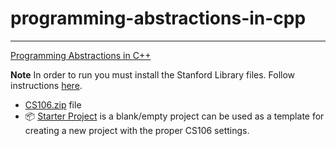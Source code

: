 # programming-abstractions-in-cpp


-----
[Programming Abstractions in C++](https://www.amazon.com/Programming-Abstractions-C-Eric-Roberts/dp/0133454843)

**Note** In order to run you must install the Stanford Library files. Follow instructions [here](http://web.stanford.edu/class/cs106b/qt/install-cs106).

* [CS106.zip](./CS106.zip) file
* 📦 [Starter Project](./starter.zip) is a blank/empty project can be used as a template for creating a new project with the proper CS106 settings.

